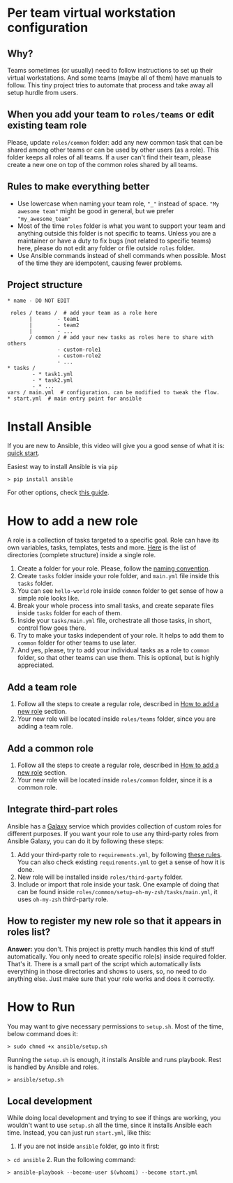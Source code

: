 # Per team virtual workstation configuration
## Why?
Teams sometimes (or usually) need to follow instructions to set up their virtual workstations. 
And some teams (maybe all of them) have manuals to follow. 
This tiny project tries to automate that process and take away all setup hurdle from users.

## When you add your team to `roles/teams` or edit existing team role
Please, update `roles/common` folder: add any new common task that can be shared among other teams or can be used 
by other users (as a role). This folder keeps all roles of all teams. 
If a user can't find their team, please create a new one on top of the common roles shared by all teams.

## Rules to make everything better
- Use lowercase when naming your team role, `"_"` instead of space. `"My awesome team"` might be good in general, 
but we prefer `"my_awesome_team"`
- Most of the time `roles` folder is what you want to support your team and anything outside this folder is 
not specific to teams. Unless you are a maintainer or have a duty to fix bugs (not related to specific teams) here, 
please do not edit any folder or file outside `roles` folder.
- Use Ansible commands instead of shell commands when possible. 
Most of the time they are idempotent, causing fewer problems.

## Project structure

`* name - DO NOT EDIT`
```
 roles / teams /  # add your team as a role here
       |        - team1
       |        - team2
       |        - ...
       / common / # add your new tasks as roles here to share with others
                - custom-role1
                - custom-role2
                - ...
* tasks /
        - * task1.yml
        - * task2.yml
        - * ...
vars / main.yml  # configuration. can be modified to tweak the flow.
* start.yml  # main entry point for ansible      
```

# Install Ansible
If you are new to Ansible, this video will give you a good sense of what it is: [quick start](https://www.ansible.com/resources/videos/quick-start-video).

Easiest way to install Ansible is via `pip`

```> pip install ansible```

For other options, check [this guide](https://docs.ansible.com/ansible/latest/installation_guide/intro_installation.html#installing-ansible).

# How to add a new role
A role is a collection of tasks targeted to a specific goal. Role can have its own variables, tasks, templates, tests
and more. [Here](https://docs.ansible.com/ansible/latest/user_guide/playbooks_reuse_roles.html#role-directory-structure) 
is the list of directories (complete structure) inside a single role.

1. Create a folder for your role. Please, follow the [naming convention](#rules-to-make-everything-better).
2. Create `tasks` folder inside your role folder, and `main.yml` file inside this `tasks` folder.
3. You can see `hello-world` role inside `common` folder to get sense of how a simple role looks like.
4. Break your whole process into small tasks, and create separate files inside `tasks` folder for each of them.
5. Inside your `tasks/main.yml` file, orchestrate all those tasks, in short, control flow goes there.
6. Try to make your tasks independent of your role. It helps to add them to `common` folder for other teams to use later.
7. And yes, please, try to add your individual tasks as a role to `common` folder, so that other teams can use them. This is optional, but is highly appreciated.

## Add a team role
1. Follow all the steps to create a regular role, described in [How to add a new role](#how-to-add-a-new-role) section.
2. Your new role will be located inside `roles/teams` folder, since you are adding a team role.

## Add a common role
1. Follow all the steps to create a regular role, described in [How to add a new role](#how-to-add-a-new-role) section.
2. Your new role will be located inside `roles/common` folder, since it is a common role.

## Integrate third-part roles
Ansible has a [Galaxy](https://galaxy.ansible.com) service which provides collection of custom roles for different purposes.
If you want your role to use any third-party roles from Ansible Galaxy, you can do it by following these steps:
1. Add your third-party role to `requirements.yml`, by following [these rules](https://docs.ansible.com/ansible/latest/galaxy/user_guide.html#installing-multiple-roles-from-a-file). You can also check existing `requirements.yml` to get a sense of how it is done.
2. New role will be installed inside `roles/third-party` folder.
3. Include or import that role inside your task. One example of doing that can be found inside `roles/common/setup-oh-my-zsh/tasks/main.yml`, it uses `oh-my-zsh` third-party role.

## How to register my new role so that it appears in roles list?
**Answer:** you don't. This project is pretty much handles this kind of stuff automatically. You only need to create specific role(s) 
inside required folder. That's it. There is a small part of the script which automatically lists everything in those 
directories and shows to users, so, no need to do anything else. Just make sure that your role works and does it correctly.

# How to Run
You may want to give necessary permissions to `setup.sh`. Most of the time, below command does it:

```> sudo chmod +x ansible/setup.sh```

Running the `setup.sh` is enough, it installs Ansible and runs playbook. Rest is handled by Ansible and roles.

```> ansible/setup.sh```

## Local development
While doing local development and trying to see if things are working, you wouldn't want to use `setup.sh` all the time, 
since it installs Ansible each time. Instead, you can just run `start.yml`, like this:
1. If you are not inside `ansible` folder, go into it first: 

```> cd ansible```
2. Run the following command:

```> ansible-playbook --become-user $(whoami) --become start.yml```
